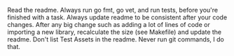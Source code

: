 Read the readme.
Always run go fmt, go vet, and run tests, before you're finished with a task.
Always update readme to be consistent after your code changes.
After any big change such as adding a lot of lines of code or importing a new library, recalculate the size (see Makefile) and update the readme.
Don't list Test Assets in the readme.
Never run git commands, I do that.